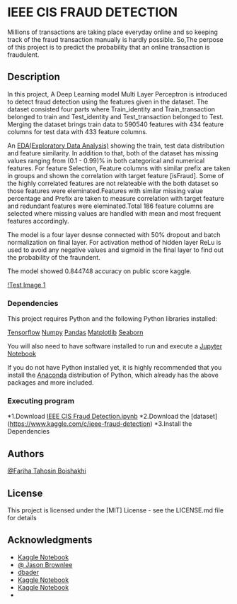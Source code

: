 # IEEE CIS FRAUD DETECTION

Millions of transactions are taking place everyday online and so keeping track of the fraud transaction manually is hardly possible. So,The perpose of this project is to predict the probability that an online transaction is fraudulent.


## Description

In this project, A Deep Learning model Multi Layer Perceptron is introduced to detect fraud detection using the features given in the dataset. The dataset consisted four parts where Train_identity and Train_transaction belonged to train and Test_identity and Test_transaction belonged to Test. Merging the dataset brings train data to 590540 features with 434 feature columns for test data with 433 feature columns.   

An [EDA(Exploratory Data Analysis)](https://github.com/fariha123/IEEE-CIS-Fraud-Detection/blob/main/EDA%20for%20IEEE%20CIS%20Fraud%20Detection.ipynb) showing the train, test data distribution and feature similarity. In addition to that, both of the dataset has missing values ranging from (0.1 - 0.99)% in both categorical and numerical features. For feature Selection, Feature columns with similar prefix are taken in groups and shown the correlation with target feature [isFraud]. Some of the highly correlated features are not relateable with the both dataset so those features were eleminated.Features with similar missing value percentage and Prefix are taken to measure correlation with target feature and redundant features were eleminated.Total 186 feature columns are selected where missing values are handled with mean and most frequent features accordingly.

The model is a four layer desnse connected with 50% dropout and batch normalization on final layer. For activation method of hidden layer ReLu is used to avoid any negative values and sigmoid in the final layer to find out the probability of the fraundent. 

The model showed 0.844748 accuracy on public score kaggle.    

[!Test Image 1](https://github.com/fariha123/IEEE-CIS-Fraud-Detection/blob/main/Kaggle%20score.png)



### Dependencies
This project requires Python and the following Python libraries installed:

[Tensorflow](https://www.tensorflow.org/install)
[Numpy](https://numpy.org/)
[Pandas](https://pandas.pydata.org/)
[Matplotlib](https://matplotlib.org/)
[Seaborn](https://seaborn.pydata.org/)



You will also need to have software installed to run and execute a [Jupyter Notebook](https://jupyter.org/)

If you do not have Python installed yet, it is highly recommended that you install the [Anaconda](https://www.anaconda.com/) distribution of Python, which already has the above packages and more included.


### Executing program

*1.Download [IEEE CIS Fraud Detection.ipynb](https://github.com/fariha123/IEEE-CIS-Fraud-Detection/blob/main/ieee-cis-basic-approach-dnn%20(2).ipynb)
*2.Download the [dataset] (https://www.kaggle.com/c/ieee-fraud-detection)
*3.Install the Dependencies


## Authors

[@Fariha Tahosin Boishakhi](https://www.linkedin.com/in/fariha-tahosin-boishakhi/)

## License

This project is licensed under the [MIT] License - see the LICENSE.md file for details

## Acknowledgments

* [Kaggle Notebook](https://www.kaggle.com/robikscube/ieee-fraud-detection-first-look-and-eda)
* [@ Jason Brownlee](https://machinelearningmastery.com/neural-networks-crash-course/)
* [dbader](https://github.com/dbader/readme-template)
* [Kaggle Notebook](https://www.kaggle.com/frankherfert/tips-tricks-for-working-with-large-datasets)
* [Kaggle Notebook](https://www.kaggle.com/c/m5-forecasting-accuracy/discussion/133582)
* 

